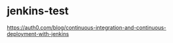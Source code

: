 # jenkins-test
https://auth0.com/blog/continuous-integration-and-continuous-deployment-with-jenkins
